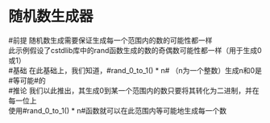 随机数生成器
===========
#前提
随机数生成需要保证生成每一个范围内的数的可能性都一样    
此示例假设了cstdlib库中的rand函数生成的数的奇偶数可能性都一样（用于生成0或1）    
#基础
在此基础上，我们知道，#rand_0_to_1() * n# （n为一个整数）生成n和0是#等可能#的    
#推论
我们以此推出，其生成0到某一个范围内的数只要将其转化为二进制，并在每一位上    
使用#rand_0_to_1() * n#函数就可以在此范围内等可能地生成每一个数
